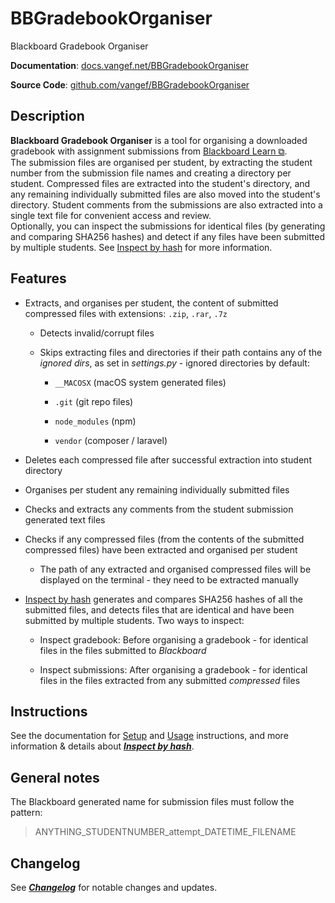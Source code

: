 # **BBGradebookOrganiser**

Blackboard Gradebook Organiser

**Documentation**: [docs.vangef.net/BBGradebookOrganiser](https://docs.vangef.net/BBGradebookOrganiser)

**Source Code**: [github.com/vangef/BBGradebookOrganiser](https://github.com/vangef/BBGradebookOrganiser)

## **Description**

**Blackboard Gradebook Organiser** is a tool for organising a downloaded gradebook with assignment submissions from [Blackboard Learn &#x29c9;](https://en.wikipedia.org/wiki/Blackboard_Learn).  
The submission files are organised per student, by extracting the student number from the submission file names and creating a directory per student. Compressed files are extracted into the student's directory, and any remaining individually submitted files are also moved into the student's directory. Student comments from the submissions are also extracted into a single text file for convenient access and review.  
Optionally, you can inspect the submissions for identical files (by generating and comparing SHA256 hashes) and detect if any files have been submitted by multiple students. See [Inspect by hash](inspect/about.md) for more information.

## **Features**

- Extracts, and organises per student, the content of submitted compressed files with extensions: `.zip`, `.rar`, `.7z`

    - Detects invalid/corrupt files

    - Skips extracting files and directories if their path contains any of the *ignored dirs*, as set in *settings.py* - ignored directories by default:

        - `__MACOSX` (macOS system generated files)

        - `.git` (git repo files)

        - `node_modules` (npm)

        - `vendor` (composer / laravel)

- Deletes each compressed file after successful extraction into student directory

- Organises per student any remaining individually submitted files

- Checks and extracts any comments from the student submission generated text files

- Checks if any compressed files (from the contents of the submitted compressed files) have been extracted and organised per student

    - The path of any extracted and organised compressed files will be displayed on the terminal - they need to be extracted manually

- [Inspect by hash](inspect/about.md) generates and compares SHA256 hashes of all the submitted files, and detects files that are identical and have been submitted by multiple students. Two ways to inspect:

    - Inspect gradebook: Before organising a gradebook - for identical files in the files submitted to *Blackboard*

    - Inspect submissions: After organising a gradebook - for identical files in the files extracted from any submitted *compressed* files

## **Instructions**

See the documentation for [Setup](instructions/setup.md) and [Usage](instructions/usage.md) instructions, and more information & details about [***Inspect by hash***](inspect/about.md).

## **General notes**

The Blackboard generated name for submission files must follow the pattern:
> ANYTHING_STUDENTNUMBER_attempt_DATETIME_FILENAME

## **Changelog**

See [***Changelog***](CHANGELOG.md) for notable changes and updates.
